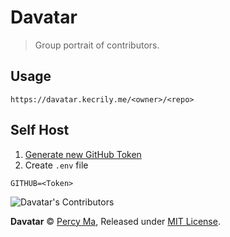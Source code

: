 # Davatar

> Group portrait of contributors.

## Usage

```url
https://davatar.kecrily.me/<owner>/<repo>
```

## Self Host

1. [Generate new GitHub Token](https://github.com/settings/tokens)
2. Create `.env` file

  ```properties
  GITHUB=<Token>
  ```

![Davatar's Contributors](https://davatar.kecrily.me/kecrily/davatar)

**Davatar** © [Percy Ma](https://github.com/kecrily), Released under [MIT License](LICENSE).
